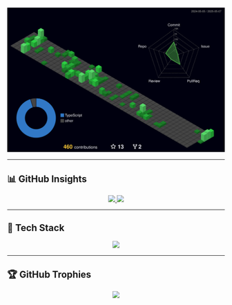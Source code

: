<!-- STATUS -->
<p align="center">
  <img src="./profile-3d-contrib/profile-night-green.svg" alt="Status gráfico 3D de contribuição" />
</p>

---

<!-- METRICS -->
## 📊 GitHub Insights

<p align="center">
  <a href="https://github.com/jpsdm/github-profile-summary-cards">
    <img src="http://github-profile-summary-cards.vercel.app/api/cards/productive-time?username=jpsdm&theme=dracula&utcOffset=-3" />
  </a>
  <a href="https://github.com/jpsdm/github-profile-summary-cards">
    <img src="http://github-profile-summary-cards.vercel.app/api/cards/profile-details?username=jpsdm&theme=dracula" />
  </a>
</p>

---

<!-- SKILLS -->
## 🚀 Tech Stack

<p align="center">
  <a href="https://skillicons.dev">
    <img src="https://skillicons.dev/icons?i=git,vscode,javascript,typescript,css,html,react,next,tailwind,sass,nodejs,express,nest,vue,docker,figma,github,jest,materialui,linux,postman,styledcomponents,vercel,vite,bootstrap,mongodb,postgres,discord,linkedin,instagram" />
  </a>
</p>

---

<!-- TROPHIES -->
## 🏆 GitHub Trophies

<p align="center">
  <img src="https://github-profile-trophy.vercel.app/?username=jpsdm&row=1&column=6&theme=dracula&margin-w=15&margin-h=15" />
</p>
